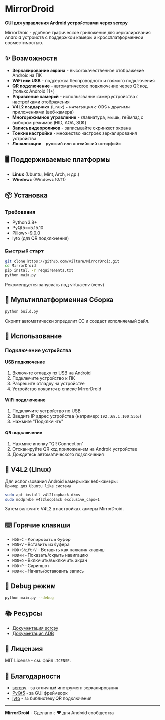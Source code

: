# MirrorDroid

**GUI для управления Android устройствами через scrcpy**

MirrorDroid - удобное графическое приложение для зеркалирования Android устройств с поддержкой камеры и кроссплатформенной совместимостью.

## ✨ Возможности

- **Зеркалирование экрана** - высококачественное отображение Android на ПК
- **WiFi или USB** - поддержка беспроводного и прямого подключения
- **QR подключение** - автоматическое подключение через QR код (только Android 11+)
- **Управление камерой** - использование камер устройства с настройками отображения
- **V4L2 поддержка** (Linux) - интеграция с OBS и другими приложениями (веб-камера)
- **Многорежимное управление** - клавиатура, мышь, геймпад с выбором режимов (HID, AOA, SDK)
- **Запись видеороликов** - записывайте скринкаст экрана
- **Тонкие настройки** - множество настроек зеркалирования устройства
- **Локализация** - русский или английский интерфейс

## 🖥️ Поддерживаемые платформы

- **Linux** (Ubuntu, Mint, Arch, и др.)
- **Windows** (Windows 10/11)

## 📦 Установка

### Требования
- Python 3.8+
- PyQt5==5.15.10
- Pillow>=9.0.0
- lyto (для QR подключения)

### Быстрый старт
```bash
git clone https://github.com/vilture/MirrorDroid.git
cd MirrorDroid
pip install -r requirements.txt
python main.py
```

Рекомендуется запускать под virtualenv (venv)

## 🚀 Мультиплатформенная Сборка

```bash
python build.py
```

Скрипт автоматически определит ОС и создаст исполняемый файл.

## 📖 Использование

### Подключение устройства

#### USB подключение
1. Включите отладку по USB на Android
2. Подключите устройство к ПК
3. Разрешите отладку на устройстве
4. Устройство появится в списке MirrorDroid

#### WiFi подключение
1. Подключите устройство по USB
2. Введите IP адрес устройства (например: `192.168.1.100:5555`)
3. Нажмите "Подключить"

#### QR подключение
1. Нажмите кнопку "QR Connection"
2. Отсканируйте QR код приложением на Android устройстве
3. Дождитесь автоматического подключения

## 📸 V4L2 (Linux)

Для использования Android камеры как веб-камеры:  
`Пример для Ubuntu like системы`
```bash
sudo apt install v4l2loopback-dkms
sudo modprobe v4l2loopback exclusive_caps=1
```

Затем включите V4L2 в настройках камеры MirrorDroid.

## ⌨️ Горячие клавиши

- `MOD+C` - Копировать в буфер
- `MOD+V` - Вставить из буфера
- `MOD+Shift+V` - Вставить как нажатия клавиш
- `MOD+H` - Показать/скрыть навигацию
- `MOD+O` - Включить/выключить экран
- `MOD+P` - Скриншот
- `MOD+R` - Начать/остановить запись

## 🐛 Debug режим

```bash
python main.py --debug
```

## 📚 Ресурсы

- [Документация scrcpy](https://github.com/Genymobile/scrcpy)
- [Документация ADB](https://developer.android.com/tools/adb)

## 📄 Лицензия

MIT License - см. файл `LICENSE`.

## 🙏 Благодарности

- [scrcpy](https://github.com/Genymobile/scrcpy) - за отличный инструмент зеркалирования
- [PyQt5](https://www.riverbankcomputing.com/software/pyqt) - за GUI фреймворк
- [lyto](https://github.com/eeriemyxi/lyto) - за библиотеку QR подключения

---

**MirrorDroid** - Сделано с ❤️ для Android сообщества
